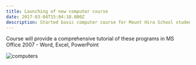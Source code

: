 ```yaml
---
title: Launching of new computer course
date: 2017-03-04T15:04:10.000Z
description: Started basic computer course for Mount Hira School students.
---
```


Course will provide a comprehensive tutorial of these programs in MS Office 2007 - Word, Excel, PowerPoint

![computers](/img/facebook-computer-course.webp)